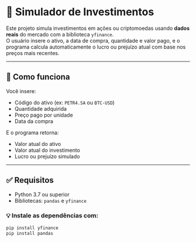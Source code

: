# 💸 Simulador de Investimentos

Este projeto simula investimentos em ações ou criptomoedas usando **dados reais** do mercado com a biblioteca `yfinance`.  
O usuário insere o ativo, a data de compra, quantidade e valor pago, e o programa calcula automaticamente o lucro ou prejuízo atual com base nos preços mais recentes.

---

## 🧠 Como funciona

Você insere:

- Código do ativo (ex: `PETR4.SA` ou `BTC-USD`)
- Quantidade adquirida
- Preço pago por unidade
- Data da compra

E o programa retorna:

- Valor atual do ativo
- Valor atual do investimento
- Lucro ou prejuízo simulado

---

## ✅ Requisitos

- Python 3.7 ou superior
- Bibliotecas: `pandas` e `yfinance`

### 💡 Instale as dependências com:

```bash
pip install yfinance
pip install pandas
